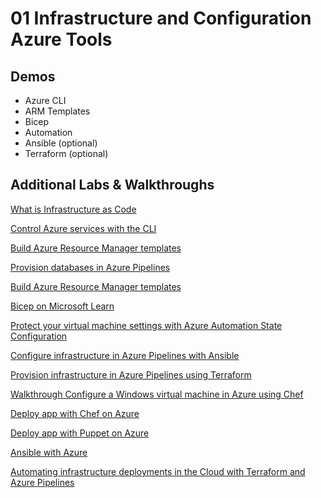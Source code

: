 # 01 Infrastructure and Configuration Azure Tools

## Demos

- Azure CLI
- ARM Templates
- Bicep
- Automation
- Ansible (optional)
- Terraform (optional)

## Additional Labs & Walkthroughs

[What is Infrastructure as Code](https://docs.microsoft.com/en-us/devops/deliver/what-is-infrastructure-as-code)

[Control Azure services with the CLI](https://docs.microsoft.com/en-us/learn/modules/control-azure-services-with-cli/)

[Build Azure Resource Manager templates](https://docs.microsoft.com/en-us/learn/modules/build-azure-vm-templates/)

[Provision databases in Azure Pipelines](https://docs.microsoft.com/en-us/learn/modules/provision-database-azure-pipelines/)

[Build Azure Resource Manager templates](https://docs.microsoft.com/en-us/learn/modules/build-azure-vm-templates/)

[Bicep on Microsoft Learn](https://docs.microsoft.com/en-us/azure/azure-resource-manager/bicep/learn-bicep)

[Protect your virtual machine settings with Azure Automation State Configuration](https://docs.microsoft.com/en-us/learn/modules/protect-vm-settings-with-dsc/)

[Configure infrastructure in Azure Pipelines with Ansible](https://docs.microsoft.com/en-us/learn/modules/configure-infrastructure-azure-pipelines/)

[Provision infrastructure in Azure Pipelines using Terraform](https://docs.microsoft.com/en-us/learn/modules/provision-infrastructure-azure-pipelines/)

[Walkthrough Configure a Windows virtual machine in Azure using Chef](https://docs.microsoft.com/en-us/azure/chef/chef-automation)

[Deploy app with Chef on Azure](http://microsoft.github.io/PartsUnlimitedMRP/iac/200.2x-IaC-DeployappwithChefonAzure.html)

[Deploy app with Puppet on Azure](http://microsoft.github.io/PartsUnlimitedMRP/iac/200.2x-IaC-DeployappwithPuppetonAzure.html)

[Ansible with Azure](http://microsoft.github.io/PartsUnlimitedMRP/iac/200.2x-IaC-AnsiblewithAzure.html)

[Automating infrastructure deployments in the Cloud with Terraform and Azure Pipelines](https://www.azuredevopslabs.com/labs/vstsextend/terraform/)
